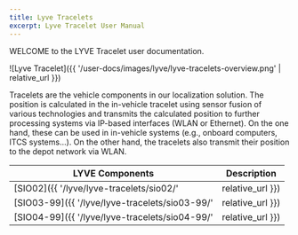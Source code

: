 ```yaml
---
title: Lyve Tracelets
excerpt: Lyve Tracelet User Manual
---
```


WELCOME to the LYVE Tracelet user documentation.

![Lyve Tracelet]({{ '/user-docs/images/lyve/lyve-tracelets-overview.png' | relative_url }})


Tracelets are the vehicle components in our localization solution.
The position is calculated in the in-vehicle tracelet using sensor fusion of various technologies and transmits the calculated position to further processing systems via IP-based interfaces (WLAN or Ethernet). On the one hand, these can be used in in-vehicle systems (e.g., onboard computers, ITCS systems...). On the other hand, the tracelets also transmit their position to the depot network via WLAN.



| LYVE Components                                | Description      |
| ---------------------------------------------- | ---------------- |
| [SIO02]({{ '/lyve/lyve-tracelets/sio02/'       | relative_url }}) | UWB/GNSS Tracelet with WLAN interface, integrated antennas  |
| [SIO03-99]({{ '/lyve/lyve-tracelets/sio03-99/' | relative_url }}) | GNSS Tracelet with Ethernet interface, integrated antenna   |
| [SIO04-99]({{ '/lyve/lyve-tracelets/sio04-99/' | relative_url }}) | GNSS onboard unit with Ethernet interface, external Antenna |
